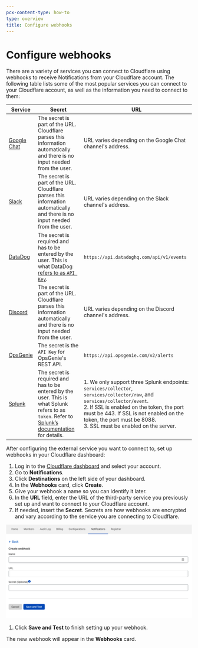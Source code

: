```yaml
---
pcx-content-type: how-to
type: overview
title: Configure webhooks
---
```


<ContentColumn>

# Configure webhooks

There are a variety of services you can connect to Cloudflare using webhooks to receive Notifications from your Cloudflare account. The following table lists some of the most popular services you can connect to your Cloudflare account, as well as the information you need to connect to them:

</ContentColumn>

<TableWrap>

| Service                                                                                    | Secret                                                                                                                                                                                                                                                                                                       | URL                                                                                                                                                                                                                                                                                              |
| ------------------------------------------------------------------------------------------ | ------------------------------------------------------------------------------------------------------------------------------------------------------------------------------------------------------------------------------------------------------------------------------------------------------------ | ------------------------------------------------------------------------------------------------------------------------------------------------------------------------------------------------------------------------------------------------------------------------------------------------ |
| [Google Chat](https://developers.google.com/chat/how-tos/webhooks)                         | The secret is part of the URL. Cloudflare parses this information automatically and there is no input needed from the user.                                                                                                                                                                                  | URL varies depending on the Google Chat channel's address.                                                                                                                                                                                                                                       |
| [Slack](https://api.slack.com/messaging/webhooks)                                          | The secret is part of the URL. Cloudflare parses this information automatically and there is no input needed from the user.                                                                                                                                                                                  | URL varies depending on the Slack channel's address.                                                                                                                                                                                                                                             |
| [DataDog](https://docs.datadoghq.com/api/latest/events/#post-an-event)                     | The secret is required and has to be entered by the user. This is what DataDog [refers to as `API Key`](https://app.datadoghq.com/account/settings#api).                                                                                                                                                     | `https://api.datadoghq.com/api/v1/events`                                                                                                                                                                                                                                                        |
| [Discord](https://discord.com/developers/docs/resources/webhook#execute-webhook)           | The secret is part of the URL. Cloudflare parses this information automatically and there is no input needed from the user.                                                                                                                                                                                  | URL varies depending on the Discord channel's address.                                                                                                                                                                                                                                           |
| [OpsGenie](https://support.atlassian.com/opsgenie/docs/create-a-default-api-integration)   | The secret is the `API Key` for OpsGenie's REST API.                                                                                                                                                                                                                                                         | `https://api.opsgenie.com/v2/alerts`                                                                                                                                                                                                                                                             |
| [Splunk](https://docs.splunk.com/Documentation/Splunk/8.2.2/Data/UsetheHTTPEventCollector) | The secret is required and has to be entered by the user. This is what Splunk refers to as `token`. Refer to [Splunk’s documentation](https://docs.splunk.com/Documentation/Splunk/8.2.2/Data/UsetheHTTPEventCollector#How_the_Splunk_platform_uses_HTTP_Event_Collector_tokens_to_get_data_in) for details. | 1. We only support three Splunk endpoints: `services/collector`, `services/collector/raw`, and `services/collector/event`. <br/> 2. If SSL is enabled on the token, the port must be 443. If SSL is not enabled on the token, the port must be 8088. <br/> 3. SSL must be enabled on the server. |

</TableWrap>

<ContentColumn>

After configuring the external service you want to connect to, set up webhooks in your Cloudflare dashboard:

1.  Log in to the [Cloudflare dashboard](https://dash.cloudflare.com/login) and select your account.
2.  Go to **Notifications**.
3.  Click **Destinations** on the left side of your dashboard.
4.  In the **Webhooks** card, click **Create**.
5.  Give your webhook a name so you can identify it later.
6.  In the **URL** field, enter the URL of the third-party service you previously set up and want to connect to your Cloudflare account.
7.  If needed, insert the **Secret**. Secrets are how webhooks are encrypted and vary according to the service you are connecting to Cloudflare.

![Webhooks secret](../../static/images/notifications/webhooks.png)

1.  Click **Save and Test** to finish setting up your webhook.

The new webhook will appear in the **Webhooks** card.

</ContentColumn>
